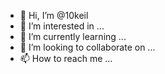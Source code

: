 - 👋 Hi, I’m @10keil
- 👀 I’m interested in ...
- 🌱 I’m currently learning ...
- 💞️ I’m looking to collaborate on ...
- 📫 How to reach me ...

<!---
10keil/10keil is a ✨ special ✨ repository because its `README.md` (this file) appears on your GitHub profile.
You can click the Preview link to take a look at your changes.
--->
